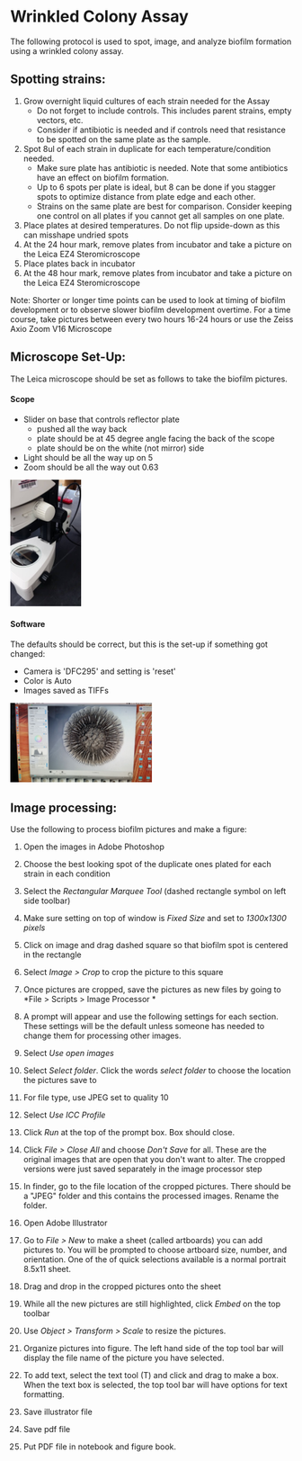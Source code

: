 # Wrinkled Colony Assay

The following protocol is used to spot, image, and analyze biofilm formation using a wrinkled colony assay.

## Spotting strains:

1. Grow overnight liquid cultures of each strain needed for the Assay
    - Do not forget to include controls. This includes parent strains, empty vectors, etc.
    - Consider if antibiotic is needed and if controls need that resistance to be spotted on the same plate as the sample.
1. Spot 8ul of each strain in duplicate for each temperature/condition needed.
    - Make sure plate has antibiotic is needed. Note that some antibiotics have an effect on biofilm formation.
    - Up to 6 spots per plate is ideal, but 8 can be done if you stagger spots to optimize distance from plate edge and each other.
    - Strains on the same plate are best for comparison. Consider keeping one control on all plates if you cannot get all samples on one plate.
1. Place plates at desired temperatures. Do not flip upside-down as this can misshape undried spots
1. At the 24 hour mark, remove plates from incubator and take a picture on the Leica EZ4 Steromicroscope
1. Place plates back in incubator
1. At the 48 hour mark, remove plates from incubator and take a picture on the Leica EZ4 Steromicroscope

Note: Shorter or longer time points can be used to look at timing of biofilm development or to observe slower biofilm development overtime. For a time course, take pictures between every two hours 16-24 hours or use the Zeiss Axio Zoom V16 Microscope

## Microscope Set-Up:

The Leica microscope should be set as follows to take the biofilm pictures.

#### Scope
- Slider on base that controls reflector plate
  - pushed all the way back
  - plate should be at 45 degree angle facing the back of the scope
  - plate should be on the white (not mirror) side
- Light should be all the way up on 5
- Zoom should be all the way out 0.63

<IMG SRC="images/spot_assay/scope_set_up.png" WIDTH=25%></IMG>

#### Software
The defaults should be correct, but this is the set-up if something got changed:
- Camera is 'DFC295' and setting is 'reset'
- Color is Auto
- Images saved as TIFFs

<IMG SRC="images/spot_assay/software_set_up.png" WIDTH=50%></IMG>

## Image processing:
Use the following to process biofilm pictures and make a figure:
1. Open the images in Adobe Photoshop
1. Choose the best looking spot of the duplicate ones plated for each strain in each condition
1. Select the *Rectangular Marquee Tool* (dashed rectangle symbol on left side toolbar)
1. Make sure setting on top of window is *Fixed Size* and set to *1300x1300 pixels*
1. Click on image and drag dashed square so that biofilm spot is centered in the rectangle
1. Select *Image > Crop* to crop the picture to this square
1. Once pictures are cropped, save the pictures as new files by going to *File > Scripts > Image Processor *
1. A prompt will appear and use the following settings for each section. These settings will be the default unless someone has needed to change them for processing other images.
  1. Select *Use open images*
  1. Select *Select folder*. Click the words *select folder* to choose the location the pictures save to
  1. For file type, use JPEG set to quality 10
  1. Select *Use ICC Profile*
1. Click *Run* at the top of the prompt box. Box should close.
1. Click *File > Close All* and choose *Don't Save* for all. These are the original images that are open that you don't want to alter. The cropped versions were just saved separately in the image processor step  
1. In finder, go to the file location of the cropped pictures. There should be a "JPEG" folder and this contains the processed images. Rename the folder.

1. Open Adobe Illustrator
1. Go to *File > New* to make a sheet (called artboards) you can add pictures to. You will be prompted to choose artboard size, number, and orientation. One of the of quick selections available is a normal portrait 8.5x11 sheet.
1. Drag and drop in the cropped pictures onto the sheet
1. While all the new pictures are still highlighted, click *Embed* on the top toolbar
1. Use *Object > Transform > Scale* to resize the pictures.
1. Organize pictures into figure. The left hand side of the top tool bar will display the file name of the picture you have selected.
1. To add text, select the text tool (T) and click and drag to make a box. When the text box is selected, the top tool bar will have options for text formatting.
1. Save illustrator file
1. Save pdf file
1. Put PDF file in notebook and figure book.
